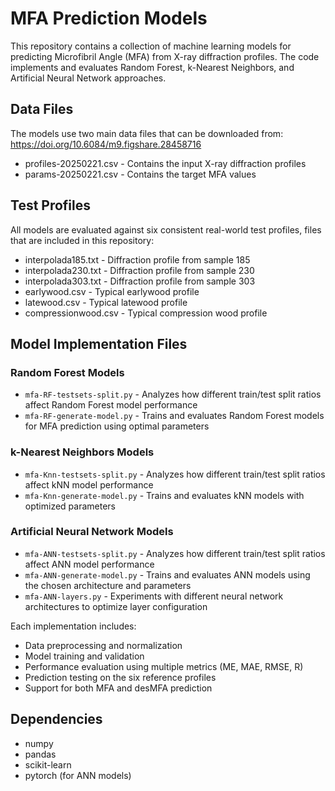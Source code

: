 # MFA Prediction Models

This repository contains a collection of machine learning models for predicting Microfibril Angle (MFA) from X-ray diffraction profiles. The code implements and evaluates Random Forest, k-Nearest Neighbors, and Artificial Neural Network approaches.

## Data Files

The models use two main data files that can be downloaded from:
https://doi.org/10.6084/m9.figshare.28458716
- profiles-20250221.csv - Contains the input X-ray diffraction profiles
- params-20250221.csv - Contains the target MFA values

## Test Profiles

All models are evaluated against six consistent real-world test profiles, files that are included in this repository:
- interpolada185.txt - Diffraction profile from sample 185
- interpolada230.txt - Diffraction profile from sample 230  
- interpolada303.txt - Diffraction profile from sample 303
- earlywood.csv - Typical earlywood profile
- latewood.csv - Typical latewood profile
- compressionwood.csv - Typical compression wood profile

## Model Implementation Files

### Random Forest Models
- `mfa-RF-testsets-split.py` - Analyzes how different train/test split ratios affect Random Forest model performance
- `mfa-RF-generate-model.py` - Trains and evaluates Random Forest models for MFA prediction using optimal parameters

### k-Nearest Neighbors Models  
- `mfa-Knn-testsets-split.py` - Analyzes how different train/test split ratios affect kNN model performance
- `mfa-Knn-generate-model.py` - Trains and evaluates kNN models with optimized parameters

### Artificial Neural Network Models
- `mfa-ANN-testsets-split.py` - Analyzes how different train/test split ratios affect ANN model performance
- `mfa-ANN-generate-model.py` - Trains and evaluates ANN models using the chosen architecture and parameters
- `mfa-ANN-layers.py` - Experiments with different neural network architectures to optimize layer configuration

Each implementation includes:
- Data preprocessing and normalization
- Model training and validation
- Performance evaluation using multiple metrics (ME, MAE, RMSE, R)
- Prediction testing on the six reference profiles
- Support for both MFA and desMFA prediction

## Dependencies

- numpy
- pandas
- scikit-learn
- pytorch (for ANN models)
  
